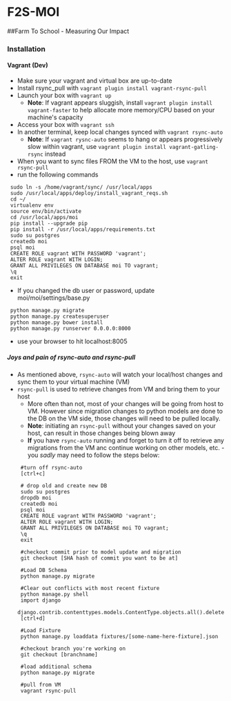 # F2S-MOI
##Farm To School - Measuring Our Impact

### Installation
#### Vagrant (Dev)
 * Make sure your vagrant and virtual box are up-to-date
 * Install rsync_pull with `vagrant plugin install vagrant-rsync-pull`
 * Launch your box with `vagrant up`
   * **Note**: If vagrant appears sluggish, install `vagrant plugin install vagrant-faster` to help allocate more memory/CPU based on your machine's capacity
 * Access your box with `vagrant ssh`
 * In another terminal, keep local changes synced with `vagrant rsync-auto`
    * **Note**: If `vagrant rysnc-auto` seems to hang or appears progressively slow within vagrant, use  `vagrant plugin install vagrant-gatling-rsync` instead
 * When you want to sync files FROM the VM to the host, use `vagrant rsync-pull`
 * run the following commands
```
 sudo ln -s /home/vagrant/sync/ /usr/local/apps
 sudo /usr/local/apps/deploy/install_vagrant_reqs.sh
 cd ~/
 virtualenv env
 source env/bin/activate
 cd /usr/local/apps/moi
 pip install --upgrade pip
 pip install -r /usr/local/apps/requirements.txt
 sudo su postgres
 createdb moi
 psql moi
 CREATE ROLE vagrant WITH PASSWORD 'vagrant';
 ALTER ROLE vagrant WITH LOGIN;
 GRANT ALL PRIVILEGES ON DATABASE moi TO vagrant;
 \q
 exit
```
* If you changed the db user or password, update moi/moi/settings/base.py
```
 python manage.py migrate
 python manage.py createsuperuser
 python manage.py bower install
 python manage.py runserver 0.0.0.0:8000
```
* use your browser to hit localhost:8005

##### Joys and pain of rsync-auto and rsync-pull
* As mentioned above, `rsync-auto` will watch your local/host changes and sync them to your virtual machine (VM)
* `rsync-pull` is used to retrieve changes from VM and bring them to your host
   * More often than not, most of your changes will be going from host to VM. However since migration changes to python models are done to the DB on the VM side, those changes will need to be pulled locally. 
   * **Note**:  initiating an `rsync-pull` without your changes saved on your host, can result in those changes being blown away
   * **If**  you have `rsync-auto` running and forget to turn it off to retrieve any migrations from the VM anc continue working on other models, etc. - you *sadly* may need to follow the steps below:
  ```
   #turn off rsync-auto
   [ctrl+c]
   
   # drop old and create new DB
   sudo su postgres
   dropdb moi
   createdb moi 
   psql moi 
   CREATE ROLE vagrant WITH PASSWORD 'vagrant'; 
   ALTER ROLE vagrant WITH LOGIN; 
   GRANT ALL PRIVILEGES ON DATABASE moi TO vagrant; 
   \q
   exit
   
   #checkout commit prior to model update and migration
   git checkout [SHA hash of commit you want to be at]
   
   #Load DB Schema
   python manage.py migrate
   
   #Clear out conflicts with most recent fixture
   python manage.py shell
   import django
   django.contrib.contenttypes.models.ContentType.objects.all().delete()
   [ctrl+d]
   
   #Load Fixture
   python manage.py loaddata fixtures/[some-name-here-fixture].json
   
   #checkout branch you're working on
   git checkout [branchname]
   
   #load additional schema
   python manage.py migrate
   
   #pull from VM
   vagrant rsync-pull
  ```
   